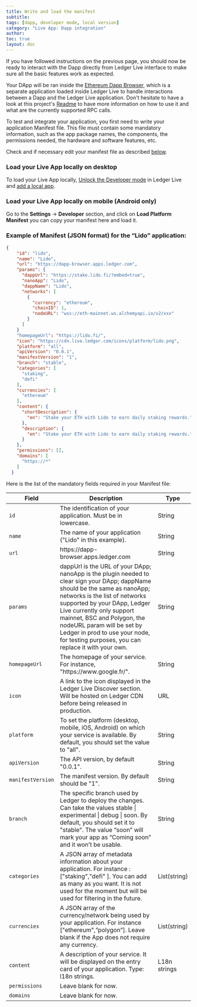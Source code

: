 ```yaml
---
title: Write and load the manifest
subtitle:
tags: [dapp, developer mode, local version]
category: "Live App: Dapp integration"
author:
toc: true
layout: doc
---
```


If you have followed instructions on the previous page, you should now be ready to interact with the Dapp directly from Ledger Live interface to make sure all the basic features work as expected.

Your DApp will be ran inside the [Ethereum Dapp Browser](https://github.com/LedgerHQ/eth-dapp-browser), which is a separate application loaded inside Ledger Live to handle interactions between a Dapp and the Ledger Live application. Don't hesitate to have a look at this project's [Readme](https://github.com/LedgerHQ/eth-dapp-browser#readme) to have more information on how to use it and what are the currently supported RPC calls.

To test and integrate your application, you first need to write your application Manifest file.
This file must contain some mandatory information, such as the app package names, the components, the permissions needed, the hardware and software features, etc.

Check and if necessary edit your manifest file as described [below](#example-of-manifest-json-format-for-the-lido-application).

### Load your Live App locally on desktop

To load your Live App locally, [Unlock the Developer mode](../../live-app/developer-mode) in Ledger Live and [add a local app](../../live-app/developer-mode#add-a-local-app).

### Load your Live App locally on mobile (Android only)

Go to the **Settings** -> **Developer** section, and click on **Load Platform Manifest** you can copy your manifest here and load it.

### Example of Manifest (JSON format) for the “Lido” application:

```json
{
    "id": "lido",
    "name": "Lido",
    "url": "https://dapp-browser.apps.ledger.com",
    "params": {
      "dappUrl": "https://stake.lido.fi/?embed=true",
      "nanoApp": "Lido",
      "dappName": "Lido",
      "networks": [
        {
          "currency": "ethereum",
          "chainID": 1,
          "nodeURL": "wss://eth-mainnet.ws.alchemyapi.io/v2/xxx"
        }
      ]
    }
    "homepageUrl": "https://lido.fi/",
    "icon": "https://cdn.live.ledger.com/icons/platform/lido.png",
    "platform": "all",
    "apiVersion": "0.0.1",
    "manifestVersion": "1",
    "branch": "stable",
    "categories": [
      "staking",
      "defi"
    ],
    "currencies": [
      "ethereum"
    ],
    "content": {
      "shortDescription": {
        "en": "Stake your ETH with Lido to earn daily staking rewards."
      },
      "description": {
        "en": "Stake your ETH with Lido to earn daily staking rewards."
      }
    },
    "permissions": [],
    "domains": [
      "https://*"
    ]
  }
```

Here is the list of the mandatory fields required in your Manifest file:

<table>
    <thead>
        <tr>
            <th style="width:20%;">Field</th>
            <th style="width:70%;">Description</th>
            <th style="width:10%;">Type</th>
        </tr>
    </thead>
    <tbody>
        <tr>
            <td><code>id</code></td>
            <td>The identification of your application. Must be in lowercase.</td>
            <td>String</td>
        </tr>
        <tr>
            <td><code>name</code></td>
            <td>The name of your application ("Lido" in this example).</td>
            <td>String</td>
        </tr>
        <tr>
            <td><code>url</code></td>
            <td>https://dapp-browser.apps.ledger.com</td>
            <td>String</td>
        </tr>
        <tr>
            <td><code>params</code></td>
            <td>dappUrl is the URL of your DApp; nanoApp is the plugin needed to clear sign your DApp; dappName should be the same as nanoApp; networks is the list of networks supported by your DApp, Ledger Live currently only support mainnet, BSC and Polygon, the nodeURL param will be set by Ledger in prod to use your node, for testing purposes, you can replace it with your own.</td>
            <td>String</td>
        </tr>
        <tr>
            <td><code>homepageUrl</code></td>
            <td>The homepage of your service. For instance, "https://www.google.fr/".</td>
            <td>String</td>
        </tr>
        <tr>
            <td><code>icon</code></td>
            <td>A link to the icon displayed in the Ledger Live Discover section. Will be hosted on Ledger CDN before being released in production.</td>
            <td>URL</td>
        </tr>
        <tr>
            <td><code>platform</code></td>
            <td>To set the platform (desktop, mobile, iOS, Android) on which your service is available. By default, you should set the value to "all".</td>
            <td>String</td>
        </tr>
        <tr>
            <td><code>apiVersion</code></td>
            <td>The API version, by default "0.0.1".</td>
            <td>String</td>
        </tr>
        <tr>
            <td><code>manifestVersion</code></td>
            <td>The manifest version. By default should be "1".</td>
            <td>String</td>
        </tr>
        <tr>
            <td><code>branch</code></td>
            <td>The specific branch used by Ledger to deploy the changes. Can take the values stable | experimental | debug | soon. By default, you should set it to  "stable". The value “soon” will mark your app as “Coming soon” and it won’t be usable.</td>
            <td>String</td>
        </tr>
        <tr>
            <td><code>categories</code></td>
            <td>A JSON array of metadata information about your application. For instance : ["staking","defi" ]. You can add as many as you want. It is not used for the moment but will be used for filtering in the future.</td>
            <td>List(string)</td>
        </tr>
        <tr>
            <td><code>currencies</code></td>
            <td>A JSON array of the currency/network being used by your application. For instance ["ethereum",”polygon”]. Leave blank if the App does not require any currency.</td>
            <td>List(string)</td>
        </tr>
        <tr>
            <td><code>content</code></td>
            <td>A description of your service. It will be displayed on the entry card of your application.
Type: l18n strings.</td>
            <td>L18n strings</td>
        </tr>
        <tr>
            <td><code>permissions</code></td>
            <td>Leave blank for now.</td>
            <td></td>
        </tr>
        <tr>
            <td><code>domains</code></td>
            <td>Leave blank for now.</td>
            <td></td>
        </tr>
    </tbody>
</table>
